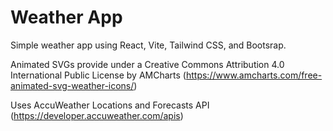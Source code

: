 # Weather App

Simple weather app using React, Vite, Tailwind CSS, and Bootsrap.

Animated SVGs provide under a Creative Commons Attribution 4.0 International Public License by AMCharts (https://www.amcharts.com/free-animated-svg-weather-icons/)

Uses AccuWeather Locations and Forecasts API (https://developer.accuweather.com/apis)